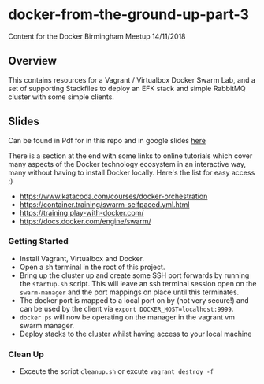 # docker-from-the-ground-up-part-3
Content for the Docker Birmingham Meetup 14/11/2018

## Overview
This contains resources for a Vagrant / Virtualbox Docker Swarm Lab, and a set of supporting Stackfiles 
to deploy an EFK stack and simple RabbitMQ cluster with some simple clients.

## Slides

Can be found in Pdf for in this repo and in google slides [here](https://docs.google.com/presentation/d/1VJ5cCW5VufOW4Mrc86y59KIs3letHvrNeFSg2mLRlFk/edit?usp=sharing)

There is a section at the end with some links to online tutorials which cover many aspects of the Docker technology ecosystem in an interactive way, many without having to install Docker locally.
Here's the list for easy access ;)

* https://www.katacoda.com/courses/docker-orchestration
* https://container.training/swarm-selfpaced.yml.html
* https://training.play-with-docker.com/
* https://docs.docker.com/engine/swarm/

### Getting Started
* Install Vagrant, Virtualbox and Docker.
* Open a sh terminal in the root of this project.
* Bring up the cluster up and create some SSH port forwards by running the `startup.sh` script.
This will leave an ssh terminal session open on the `swarm-manager` and the port mappings on place until this terminates.
* The docker port is mapped to a local port on by (not very secure!) and can be used by the client via
`export DOCKER_HOST=localhost:9999`.
* `docker ps` will now be operating on the manager in the vagrant vm swarm manager.
* Deploy stacks to the cluster whilst having access to your local machine

### Clean Up
* Exceute the script `cleanup.sh` or excute `vagrant destroy -f`
